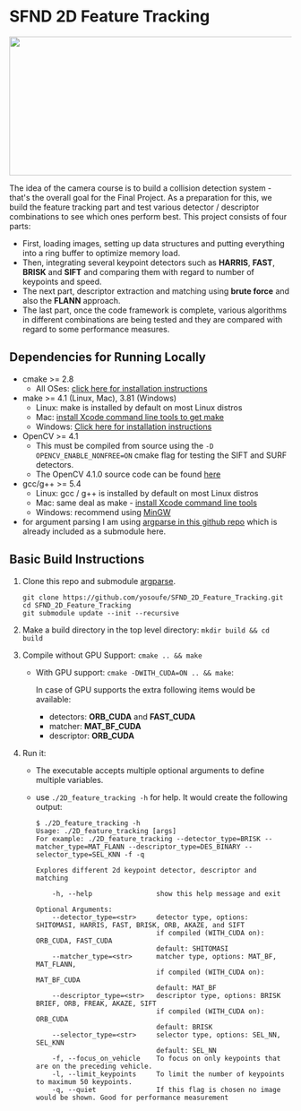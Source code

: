 # SFND 2D Feature Tracking

<img src="images/keypoints.png" width="820" height="248" />

The idea of the camera course is to build a collision detection system - that's the overall goal for the Final Project. As a preparation for this, we build the feature tracking part and test various detector / descriptor combinations to see which ones perform best. This project consists of four parts:

* First, loading images, setting up data structures and putting everything into a ring buffer to optimize memory load. 
* Then, integrating several keypoint detectors such as **HARRIS**, **FAST**, **BRISK** and **SIFT** and comparing them with regard to number of keypoints and speed. 
* The next part, descriptor extraction and matching using **brute force** and also the **FLANN** approach. 
* The last part, once the code framework is complete, various algorithms in different combinations are being tested and they are compared with regard to some performance measures.  

## Dependencies for Running Locally
* cmake >= 2.8
  * All OSes: [click here for installation instructions](https://cmake.org/install/)
* make >= 4.1 (Linux, Mac), 3.81 (Windows)
  * Linux: make is installed by default on most Linux distros
  * Mac: [install Xcode command line tools to get make](https://developer.apple.com/xcode/features/)
  * Windows: [Click here for installation instructions](http://gnuwin32.sourceforge.net/packages/make.htm)
* OpenCV >= 4.1
  * This must be compiled from source using the `-D OPENCV_ENABLE_NONFREE=ON` cmake flag for testing the SIFT and SURF detectors.
  * The OpenCV 4.1.0 source code can be found [here](https://github.com/opencv/opencv/tree/4.1.0)
* gcc/g++ >= 5.4
  * Linux: gcc / g++ is installed by default on most Linux distros
  * Mac: same deal as make - [install Xcode command line tools](https://developer.apple.com/xcode/features/)
  * Windows: recommend using [MinGW](http://www.mingw.org/)
* for argument parsing I am using [argparse in this github repo](https://github.com/cofyc/argparse)
   which is already included as a submodule here.

## Basic Build Instructions

1. Clone this repo and submodule [argparse](https://github.com/cofyc/argparse).

   ```
   git clone https://github.com/yosoufe/SFND_2D_Feature_Tracking.git
   cd SFND_2D_Feature_Tracking
   git submodule update --init --recursive
   ```

2. Make a build directory in the top level directory: `mkdir build && cd build`
3. Compile without GPU Support: `cmake .. && make`

      * With GPU support: `cmake -DWITH_CUDA=ON .. && make`:
         
         In case of GPU supports the extra following items would be available: 
            
          * detectors: **ORB_CUDA** and **FAST_CUDA**
          * matcher: **MAT_BF_CUDA**
          * descriptor: **ORB_CUDA**


4. Run it:

   * The executable accepts multiple optional arguments to define multiple variables.
   * use `./2D_feature_tracking -h` for help. It would create the following output:

      ```
      $ ./2D_feature_tracking -h
      Usage: ./2D_feature_tracking [args]
      For example: ./2D_feature_tracking --detector_type=BRISK --matcher_type=MAT_FLANN --descriptor_type=DES_BINARY --selector_type=SEL_KNN -f -q

      Explores different 2d keypoint detector, descriptor and matching

          -h, --help                show this help message and exit

      Optional Arguments: 
          --detector_type=<str>     detector type, options: SHITOMASI, HARRIS, FAST, BRISK, ORB, AKAZE, and SIFT
                                    if compiled (WITH_CUDA on): ORB_CUDA, FAST_CUDA
                                    default: SHITOMASI
          --matcher_type=<str>      matcher type, options: MAT_BF, MAT_FLANN,
                                    if compiled (WITH_CUDA on): MAT_BF_CUDA
                                    default: MAT_BF
          --descriptor_type=<str>   descriptor type, options: BRISK BRIEF, ORB, FREAK, AKAZE, SIFT
                                    if compiled (WITH_CUDA on): ORB_CUDA
                                    default: BRISK
          --selector_type=<str>     selector type, options: SEL_NN, SEL_KNN
                                    default: SEL_NN
          -f, --focus_on_vehicle    To focus on only keypoints that are on the preceding vehicle.
          -l, --limit_keypoints     To limit the number of keypoints to maximum 50 keypoints.
          -q, --quiet               If this flag is chosen no image would be shown. Good for performance measurement
      ```
